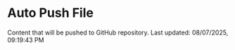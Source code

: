 # Auto Push File

Content that will be pushed to GitHub repository.
Last updated: 08/07/2025, 09:19:43 PM